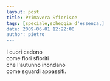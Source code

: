 ```yaml
---
layout: post
title: Primavera Sfiorisce
tags: [speciale,scheggia d'essenza,]
date: 2009-06-01 12:22:00
author: pietro
---
```

I cuori cadono<br/>come fiori sfioriti<br/>che l'autunno inondano<br/>come sguardi appassiti.
